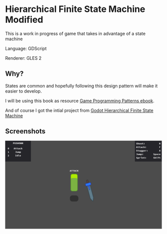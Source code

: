 # Hierarchical Finite State Machine Modified

This is a work in progress of game that takes in advantage of a state machine

Language: GDScript

Renderer: GLES 2

## Why?

States are common and hopefully following this design pattern will make it easier to develop.

I will be using this book as resource
[Game Programming Patterns ebook](https://gameprogrammingpatterns.com/state.html).

And of course I got the intial project from 
[Godot Hierarchical Finite State Machine](https://github.com/godotengine/godot-demo-projects/tree/master/2d/finite_state_machine)

## Screenshots

![Screenshot](screenshots/fsm-attack.png)
